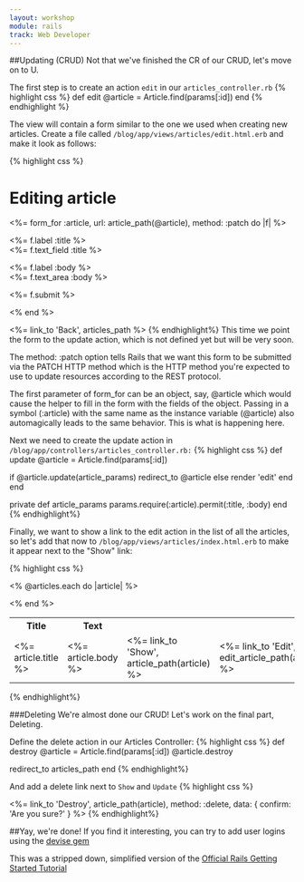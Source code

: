 ```yaml
---
layout: workshop
module: rails
track: Web Developer
---
```

##Updating (CRUD)
Not that we've finished the CR of our CRUD, let's move on to U.

The first step is to create an action ```edit``` in our ```articles_controller.rb```
{% highlight css %}
def edit
  @article = Article.find(params[:id])
end
{% endhighlight %}

The view will contain a form similar to the one we used when creating new articles. Create a file called ```/blog/app/views/articles/edit.html.erb``` and make it look as follows:

{% highlight css %}
<h1>Editing article</h1>
 
<%= form_for :article, url: article_path(@article), method: :patch do |f| %>
  <p>
    <%= f.label :title %><br>
    <%= f.text_field :title %>
  </p>
 
  <p>
    <%= f.label :body %><br>
    <%= f.text_area :body %>
  </p>
 
  <p>
    <%= f.submit %>
  </p>
<% end %>
 
<%= link_to 'Back', articles_path %>
{% endhighlight%}
This time we point the form to the update action, which is not defined yet but will be very soon.

The method: :patch option tells Rails that we want this form to be submitted via the PATCH HTTP method which is the HTTP method you're expected to use to update resources according to the REST protocol.

The first parameter of form_for can be an object, say, @article which would cause the helper to fill in the form with the fields of the object. Passing in a symbol (:article) with the same name as the instance variable (@article) also automagically leads to the same behavior. This is what is happening here.

Next we need to create the update action in ```/blog/app/controllers/articles_controller.rb:```
{% highlight css %}
def update
  @article = Article.find(params[:id])
 
  if @article.update(article_params)
    redirect_to @article
  else
    render 'edit'
  end
end
 
private
  def article_params
    params.require(:article).permit(:title, :body)
  end
{% endhighlight%}

Finally, we want to show a link to the edit action in the list of all the articles, so let's add that now to ```/blog/app/views/articles/index.html.erb``` to make it appear next to the "Show" link:

{% highlight css %}
<table>
  <tr>
    <th>Title</th>
    <th>Text</th>
    <th colspan="2"></th>
  </tr>
 
<% @articles.each do |article| %>
  <tr>
    <td><%= article.title %></td>
    <td><%= article.body %></td>
    <td><%= link_to 'Show', article_path(article) %></td>
    <td><%= link_to 'Edit', edit_article_path(article) %></td>
  </tr>
<% end %>
</table>
{% endhighlight%}

###Deleting
We're almost done our CRUD!  Let's work on the final part, Deleting.

Define the delete action in our Articles Controller:
{% highlight css %}
def destroy
  @article = Article.find(params[:id])
  @article.destroy
 
  redirect_to articles_path
end
{% endhighlight%}

And add a delete link next to ```Show``` and ```Update```
{% highlight css %}
<td><%= link_to 'Destroy', article_path(article),
                    method: :delete, data: { confirm: 'Are you sure?' } %></td>
{% endhighlight%}


##Yay, we're done!
If you find it interesting, you can try to add user logins using the [devise gem](https://github.com/plataformatec/devise)

This was a stripped down, simplified version of the [Official Rails Getting Started Tutorial](http://guides.rubyonrails.org/getting_started.html)